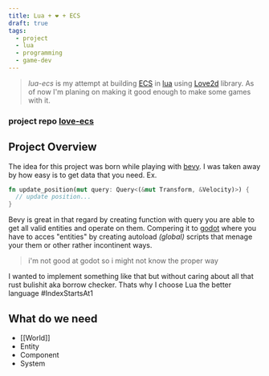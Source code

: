 ```yaml
---
title: Lua + ❤️ + ECS
draft: true
tags: 
  - project
  - lua
  - programming
  - game-dev
---
```


> *lua-ecs* is my attempt at building [ECS](https://en.wikipedia.org/wiki/Entity_component_system) in [lua](https://lua.org/about.html)  using [Love2d](https://love2d.org/) library. 
> As of now I'm planing on making it good  enough to make some games with it. 


### project repo [love-ecs](https://github.com/Horryportier/love-ecs/)

## Project Overview

The idea for this project was born while playing with [bevy](https://bevyengine.org/).
I was taken away by how easy is to get data that you need.
Ex.
```rust
fn update_position(mut query: Query<(&mut Transform, &Velocity)>) {
  // update position...
}
```
Bevy is great in that regard by creating function with query you are able to
get all valid entities and operate on them. Compering it to [godot](https://godotengine.org/)
where you have to acces "entities" by creating autoload *(global)* scripts 
that menage your them or other rather incontinent ways.
> i'm not good at godot so i might not know the proper way 

I wanted to implement something like that but without caring about all that rust bulishit aka borrow checker. 
Thats why I choose Lua the better language #IndexStartsAt1

## What do we need
- [[World]]
- Entity
- Component
- System
